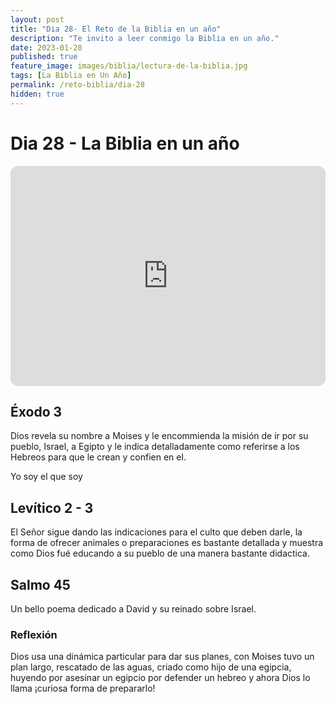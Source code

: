 ```yaml
---
layout: post
title: "Dia 28- El Reto de la Biblia en un año"
description: "Te invito a leer conmigo la Biblia en un año."
date: 2023-01-28
published: true
feature_image: images/biblia/lectura-de-la-biblia.jpg
tags: [La Biblia en Un Año]
permalink: /reto-biblia/dia-28
hidden: true
---
```


# Dia 28 - La Biblia en un año 
<iframe style="border-radius:12px" src="https://open.spotify.com/embed/episode/2pafZhj8xRiLVya0SVTIuC?utm_source=generator" width="100%" height="352" frameBorder="0" allowfullscreen="" allow="autoplay; clipboard-write; encrypted-media; fullscreen; picture-in-picture" loading="lazy"></iframe>

## Éxodo 3
Dios revela su nombre a Moises y le encommienda la misión de ir por su pueblo, Israel, a Egipto y le indica detalladamente como referirse a los Hebreos para que le crean y confien en el.

Yo soy el que soy

## Levítico 2 - 3
El Señor sigue dando las indicaciones para el culto que deben darle, la forma de ofrecer animales o preparaciones es bastante detallada y muestra como Dios fué educando a su pueblo de una manera bastante didactica.

## Salmo 45
Un bello poema dedicado a David y su reinado sobre Israel.


### Reflexión  
Dios usa una dinámica particular para dar sus planes, con Moises tuvo un plan largo, rescatado de las aguas, criado como hijo de una egipcia, huyendo por asesinar un egipcio por defender un hebreo y ahora Dios lo llama ¡curiosa forma de prepararlo!


